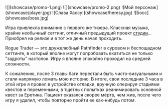 <gallery>
    ![](showcase/promo-1.png)
    ![](showcase/promo-2.png)
    ![Мой персонаж](showcase/player.jpg)
    ![Слава Хаосу!](showcase/heresy.jpg)
    ![Босс](showcase/boss.jpg)
</gallery>

Игра привлекла внимание с первого же тизера.
Классная музыка, крайне необычный сеттинг, отличный предыдущий проект [студии](p:pathfinder-wotr)...
Приобрел на релизе и в тот же день начал проходить.

Rogue Trader — это дружелюбный Pathfinder в суровом и беспощадном сеттинге, в который вполне могут попробовать вкатиться не только "задроты" настолок.
Игру я вполне спокойно проходил на средней сложности.

К сожалению, после 3 главы баги перестали быть чисто-визуальными и стали напрямую ломать мою историю.
В итоге, свои последние 3 часа в этой игре я провел в устройстве отладки, вручную оперируя стадиями квестов и переменными, в тщетных попытках реанимировать основной квест за Еретика. Пациент оказался скорее мёртв, чем жив, после чего игру я удалил, чтобы повторно пройти ее как-нибудь потом.
